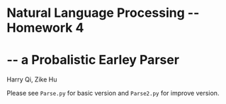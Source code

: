 # Natural Language Processing -- Homework 4
# -- a Probalistic Earley Parser

Harry Qi, Zike Hu

Please see ```Parse.py``` for basic version and ```Parse2.py``` for improve version.

